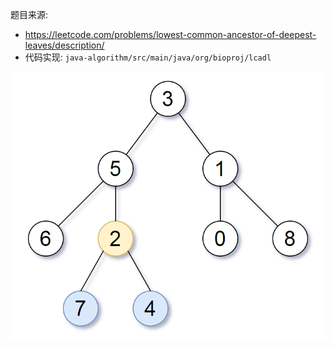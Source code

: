 题目来源:
+ https://leetcode.com/problems/lowest-common-ancestor-of-deepest-leaves/description/
+ 代码实现: `java-algorithm/src/main/java/org/bioproj/lcadl`


![](figures/2023-09-24-14-36-46.png  ':size=400')
